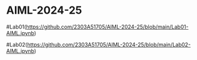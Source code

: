 # AIML-2024-25

#Lab01(https://github.com/2303A51705/AIML-2024-25/blob/main/Lab01-AIML.ipynb)

#Lab02(https://github.com/2303A51705/AIML-2024-25/blob/main/Lab02-AIML.ipynb)

